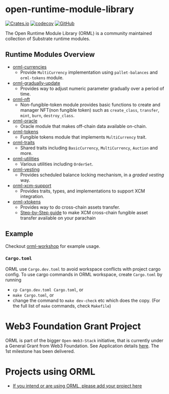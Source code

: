 # open-runtime-module-library

[![Crates.io](https://img.shields.io/crates/v/orml-tokens)](https://crates.io/search?q=orml)
[![codecov](https://codecov.io/gh/open-web3-stack/open-runtime-module-library/branch/master/graph/badge.svg?token=FZ4HZYMW9A)](https://codecov.io/gh/open-web3-stack/open-runtime-module-library)
[![GitHub](https://img.shields.io/github/license/open-web3-stack/open-runtime-module-library)](https://github.com/open-web3-stack/open-runtime-module-library/blob/master/LICENSE)

The Open Runtime Module Library (ORML) is a community maintained collection of Substrate runtime modules.

## Runtime Modules Overview

- [orml-currencies](./currencies)
	- Provide `MultiCurrency` implementation using `pallet-balances` and `orml-tokens` module.
- [orml-gradually-update](./gradually-update)
	- Provides way to adjust numeric parameter gradually over a period of time.
- [orml-nft](./nft)
 	- Non-fungible-token module provides basic functions to create and manager NFT(non fungible token) such as `create_class`, `transfer`, `mint`, `burn`, `destroy_class`.
- [orml-oracle](./oracle)
	- Oracle module that makes off-chain data available on-chain.
- [orml-tokens](./tokens)
	- Fungible tokens module that implements `MultiCurrency` trait.
- [orml-traits](./traits)
	- Shared traits including `BasicCurrency`, `MultiCurrency`, `Auction` and more.
- [orml-utilities](./utilities)
	- Various utilities including `OrderSet`.
- [orml-vesting](./vesting)
	- Provides scheduled balance locking mechanism, in a *graded vesting* way.
- [orml-xcm-support](./xcm-support)
	- Provides traits, types, and implementations to support XCM integration.
- [orml-xtokens](./xtokens)
	- Provides way to do cross-chain assets transfer.
	- [Step-by-Step guide](https://github.com/open-web3-stack/open-runtime-module-library/wiki/xtokens) to make XCM cross-chain fungible asset transfer available on your parachain

## Example

Checkout [orml-workshop](https://github.com/xlc/orml-workshop) for example usage.

### `Cargo.toml`

ORML use `Cargo.dev.toml` to avoid workspace conflicts with project cargo config. To use cargo commands in ORML workspace, create `Cargo.toml` by running

- `cp Cargo.dev.toml Cargo.toml`, or
- `make Cargo.toml`, or
- change the command to `make dev-check` etc which does the copy. (For the full list of `make` commands, check `Makefile`)

# Web3 Foundation Grant Project
ORML is part of the bigger `Open-Web3-Stack` initiative, that is currently under a General Grant from Web3 Foundation. See Application details [here](https://github.com/open-web3-stack/General-Grants-Program/blob/master/grants/speculative/open_web3_stack.md). The 1st milestone has been delivered.

# Projects using ORML
- [If you intend or are using ORML, please add your project here](https://github.com/open-web3-stack/open-runtime-module-library/edit/master/README.md)

